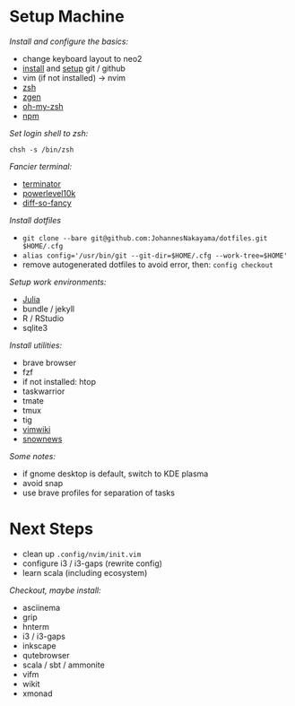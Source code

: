 # Setup Machine


*Install and configure the basics:*
* change keyboard layout to neo2
* [install](https://git-scm.com/book/en/v2/Getting-Started-Installing-Git) and [setup](https://docs.github.com/en/get-started/quickstart/set-up-git) git / github
* vim (if not installed) -> nvim
* [zsh](https://gist.github.com/derhuerst/12a1558a4b408b3b2b6e)
* [zgen](https://github.com/tarjoilija/zgen)
* [oh-my-zsh](https://github.com/ohmyzsh/ohmyzsh)
* [npm](https://linuxconfig.org/install-npm-on-linux)


*Set login shell to zsh:*

`chsh -s /bin/zsh`


*Fancier terminal:*
* [terminator](https://wiki.ubuntuusers.de/Terminator/)
* [powerlevel10k](https://github.com/romkatv/powerlevel10k#zgen)
* [diff-so-fancy](https://github.com/so-fancy/diff-so-fancy)


*Install dotfiles*

* `git clone --bare git@github.com:JohannesNakayama/dotfiles.git $HOME/.cfg`
* `alias config='/usr/bin/git --git-dir=$HOME/.cfg --work-tree=$HOME'`
* remove autogenerated dotfiles to avoid error, then: `config checkout`


*Setup work environments:*
* [Julia](https://julialang.org/)
* bundle / jekyll
* R / RStudio
* sqlite3


*Install utilities:*
* brave browser
* fzf
* if not installed: htop
* taskwarrior
* tmate
* tmux
* tig
* [vimwiki](https://github.com/vimwiki/vimwiki)
* [snownews](https://github.com/msharov/snownews)


*Some notes:*
* if gnome desktop is default, switch to KDE plasma
* avoid snap
* use brave profiles for separation of tasks



# Next Steps

* clean up `.config/nvim/init.vim`
* configure i3 / i3-gaps (rewrite config)
* learn scala (including ecosystem)


*Checkout, maybe install:*
* asciinema
* grip
* hnterm
* i3 / i3-gaps
* inkscape
* qutebrowser
* scala / sbt / ammonite
* vifm
* wikit
* xmonad
